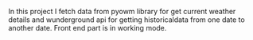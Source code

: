In this project I fetch data from pyowm library for get current weather details 
and wunderground api for getting historicaldata from one date to another date.
Front end part is in working mode. 
